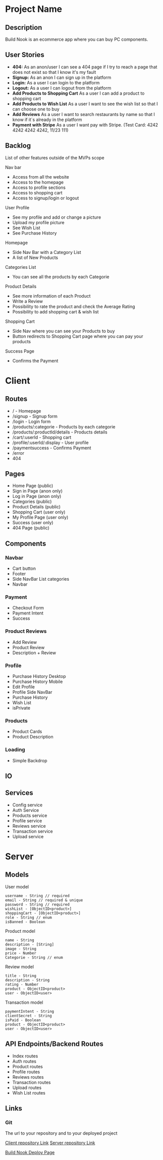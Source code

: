 # Project Name

## Description

Build Nook is an ecommerce app where you can buy PC components.

## User Stories

-  **404:** As an anon/user I can see a 404 page if I try to reach a page that does not exist so that I know it's my fault
-  **Signup:** As an anon I can sign up in the platform 
-  **Login:** As a user I can login to the platform 
-  **Logout:** As a user I can logout from the platform 
-  **Add Products to Shopping Cart** As a user I can add a product to shopping cart
-  **Add Products to Wish List** As a user I want to see the wish list so that I can choose one to buy
-  **Add Reviews** As a user I want to search restaurants by name so that I know if it´s already in the platform
-  **Payment with Stripe** As a user I want pay with Stripe. (Test Card: 4242 4242 4242 4242, 11/23 111)

## Backlog

List of other features outside of the MVPs scope

Nav bar
- Access from all the website
- Access to the homepage
- Access to profile sections
- Access to shopping cart
- Access to signup/login or logout

User Profile
- See my profile and add or change a picture
- Upload my profile picture
- See Wish List 
- See Purchase History

Homepage
- Side Nav Bar with a Category List
- A list of New Products

Categories List
- You can see all the products by each Categorie

Product Details
- See more information of each Product
- Write a Review
- Possibility to rate the product and check the Average Rating
- Possibility to add shopping cart & wish list

Shopping Cart
- Side Nav where you can see your Products to buy
- Button redirects to Shopping Cart page where you can pay your products

Success Page
- Confirms the Payment
  
# Client

## Routes

- / - Homepage
- /signup - Signup form
- /login - Login form
- /products/:categorie - Products by each categorie
- /products/:productId/details - Products details
- /cart/:userId - Shopping cart
- /profile/:userId/:display - User profile
- /paymentsuccess - Confirms Payment
- /error
- 404

## Pages

- Home Page (public)
- Sign in Page (anon only)
- Log in Page (anon only)
- Categories (public)
- Product Details (public)
- Shopping Cart (user only)
- My Profile Page (user only)
- Success (user only)
- 404 Page (public)

## Components

### Navbar
- Cart button
- Footer
- Side NavBar List categories
- Navbar

### Payment
- Checkout Form
- Payment Intent
- Success

### Product Reviews
- Add Review
- Product Review
- Description + Review

### Profile
- Purchase History Desktop
- Purchase History Mobile
- Edit Profile
- Profile Side NavBar
- Purchase History
- Wish List
- isPrivate

### Products
- Product Cards
- Product Description

### Loading
- Simple Backdrop

## IO


## Services

- Config service
- Auth Service
- Products service
- Profile service
- Reviews service
- Transaction service
- Upload service

# Server

## Models

User model

```
username - String // required
email - String // required & unique
password - String // required
wishList - [ObjectID<product>]
shoppingCart - [ObjectID<product>]
role - String // enum
isBanned - Boolean
```

Product model

```
name - String
description - [String]
image - String
price - Number
Categorie - String // enum

```

Review model

```
title - String
description - String
rating - Number
product - ObjectID<product>
user - ObjectID<user>

```

Transaction model

```
paymentIntent - String
clientSecret - String
isPaid - Boolean
product - ObjectID<product>
user - ObjectID<user>

```

## API Endpoints/Backend Routes

- Index routes
- Auth routes
- Product routes
- Profile routes
- Reviews routes
- Transaction routes
- Upload routes
- Wish List routes

## Links

### Git

The url to your repository and to your deployed project

[Client repository Link](https://github.com/culedev/BuildNook-client)
[Server repository Link](https://github.com/culedev/BuildNook-server)

[Build Nook Deploy Page](https://buildnook.netlify.app/)
